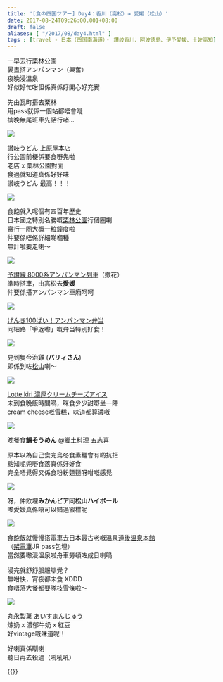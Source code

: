 ```yaml
---
title: '[食の四国ツアー] Day4：香川（高松）→ 愛媛（松山）'
date: 2017-08-24T09:26:00.001+08:00
draft: false
aliases: [ "/2017/08/day4.html" ]
tags : [travel - 日本（四国南海道）・ 讚岐香川、阿波徳島、伊予愛媛、土佐高知]
---
```


一早去行栗林公園  
晏晝搭アンパンマン（興奮）  
夜晚浸溫泉  
好似好忙咁但係真係好開心好充實  
  
先由瓦町搭去栗林  
用pass就係一個站都唔會嘥  
擒晚無尾班車先話行啫...  

![](https://zxmaqa.ch.files.1drv.com/y4mX2mlg9plzla0EthBsbCCl2lH5OybDNzCo3VAeHiGNUYDQ8cUGZql0vYvVt2m9L8AHyBFoGumBL7Z3ocVRFstbJb1dneHaUhfd9WgnsjOfO-KzAUwd7Fb1ggCunz7Urjs_kduy2CAsiJkNgopSLfCddJZgp_9yOl9OoMvqmAp5BF3ir_FdZEBPtmwWc38oaXoTKU-TH02tCAKbaJt21niXA?width=660&height=371&cropmode=none)

[讃岐うどん 上原屋本店](https://www.hidie.net/2020/04/day4.html)  
行公園前梗係要食嘢先啦  
老店 x 栗林公園對面  
食過就知道真係好好味  
讃岐うどん 最高！！！  

![](https://yxpeqg.ch.files.1drv.com/y4mzaff3_SfNV1jSncxrkYlfraIu3OA3yr9ZIpNr9qu5cqYH3rTWgimG45KuEY0dTk8je_Yle3hLHEfNgl5PStvwnFUTBjCpen8k729gyxgs-SBCmwzFvUIbuhYPQ9NQoTaWhznJ6vGYIt-m2HoIQdC9E0XDRV_X7CgcLSZaitjHMx3itLB9RVdppC6RoWt6nhFTUoAqXCm7cxTJi1MRu2l3A?width=660&height=372&cropmode=none)

食飽就入呢個有四百年歷史  
日本國之特別名勝嘅[栗林公園](https://www.hidie.net/2020/04/day4_14.html)行個圈喇  
齋行一圈大概一粒鐘度啦  
仲要係唔係詳細睇嗰種  
無計啦要走喇～  

![](/images/shikoku4c.jpg)

[予讃線 8000系アンパンマン列車](https://hidie.net/shikoku4c/)（撒花）  
準時搭車，由高松去**愛媛**  
仲要係搭アンパンマン車廂呵呵  

![](/images/shikoku4d1.jpg)

[げんき100ばい！アンパンマン弁当](https://hidie.net/shikoku4d/)  
同細路「爭返嚟」嘅弁当特別好食！  

![](/images/shikoku4e3.jpg)

見到隻今治雞 (**バリィさん**)  
即係到咗[松山](https://hidie.net/shikoku4e/)喇～  

![](/images/shikoku4f.jpg)

[Lotte kiri 濃厚クリームチーズアイス](https://hidie.net/shikoku4f/)  
未到食晚飯時間喎，咪食少少甜嘢坐一陣  
cream cheese嘅雪糕，味道都算濃嘅  

![](/images/shikoku4g.jpg)

晚餐食**鯛そうめん** @[郷土料理 五志喜](https://hidie.net/shikoku4g/)

原本以為自己食完烏冬食素麵會有啲抗拒  
點知呢兜嘢食落真係好好食  
完全唔覺得又係食粉粉麵麵呀咁嘅感覺  

![](/images/shikoku4g1.jpg)

呀，仲飲埋**みかんビア**同**松山ハイボール**  
嚟愛媛真係唔可以錯過蜜柑呢  

![](/images/shikoku4i.jpg)

食飽飯就慢慢搭電車去日本最古老嘅溫泉[道後温泉本館](https://hidie.net/shikoku4i/)  
（[架電車](https://hidie.net/shikoku4h/)JR pass包埋）  
當然要嚟浸溫泉啦舟車勞頓咗成日喇喎  
  
浸完就舒舒服服瞓覺？  
無咁快，宵夜都未食 XDDD  
食唔落大餐都要隊枝雪條啦～  

![](/images/shikoku4j.jpg)

[丸永製菓 あいすまんじゅう](https://hidie.net/shikoku4j/)  
煉奶 x 濃郁牛奶 x 紅豆  
好vintage嘅味道呢！  
  
  
  
好喇真係瞓喇  
聽日再去殺過（吼吼吼）  
  
{{<shikoku>}}
  
